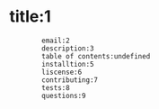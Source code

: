 # title:1
            email:2
            description:3
            table of contents:undefined
            installtion:5
            liscense:6
            contributing:7
            tests:8
            questions:9
